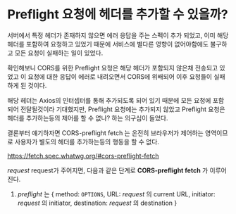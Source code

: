 # Preflight 요청에 헤더를 추가할 수 있을까?

서버에서 특정 헤더가 존재하지 않으면 에러 응답을 주는 스펙이 추가 되었고,
이미 해당 헤더를 포함하여 요청하고 있었기 때문에 서비스에 별다른 영향이 없어야함에도 불구하고 모든 요청이 실패하는 일이 있었다.

확인해보니 CORS를 위한 Preflight 요청은 해당 헤더가 포함되지 않은채 전송되고 있었고 이 요청에 대한 응답이 에러로 내려오면서 CORS에 위배되어 이후 요청들이 실패하게 된 것이다.

해당 헤더는 Axios의 인터셉터를 통해 추가되도록 되어 있기 때문에 모든 요청에 포함되어 전달될것이라 기대했지만, Preflight 요청에는 추가되지 않았고 Preflight 요청은 헤더를 추가하는등의 제어를 할 수 없나? 하는 의구심이 들었다.

결론부터 얘기하자면 CORS-preflight fetch 는 온전히 브라우저가 제어하는 영역이므로 사용자가 별도의 헤더를 추가하는등의 행동을 할 수 없다.

https://fetch.spec.whatwg.org/#cors-preflight-fetch

*request* request가 주어지면, 다음과 같은 단계로 **CORS-preflight fetch** 가 이루어진다.

1. *preflight* 는
{
  method: `OPTIONS`,
  URL: *request* 의 current URL,
  initiator: *request* 의 initiator,
  destination: *request* 의 destination
}
